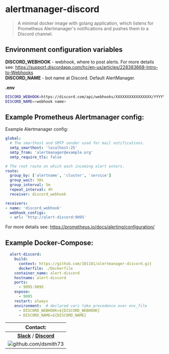 # alertmanager-discord  

> A minimal docker image with golang application, which listens for Prometheus Alertmanager's notifications and pushes them to a Discord channel.  


## Environment configuration variables  
**DISCORD_WEBHOOK** - webhook, where to post alerts. For more details see: https://support.discordapp.com/hc/en-us/articles/228383668-Intro-to-Webhooks   
**DISCORD_NAME** - bot name at Discord. Default AlertManager.  

**.env**
```sh
DISCORD_WEBHOOK=https://discord.com/api/webhooks/XXXXXXXXXXXXXXXX/YYYYYYYYYYYYYYYYYYYYYYYYYYYY
DISCORD_NAME=<webhook name>
```

## Example Prometheus Alertmanager config:  

Example Alertmanager config:  

```yml
global:
  # The smarthost and SMTP sender used for mail notifications.
  smtp_smarthost: 'localhost:25'
  smtp_from: 'alertmanager@example.org'
  smtp_require_tls: false

# The root route on which each incoming alert enters.
route:
  group_by: ['alertname', 'cluster', 'service']
  group_wait: 30s
  group_interval: 5m
  repeat_interval: 4h
  receiver: discord_webhook

receivers:
- name: 'discord_webhook'
  webhook_configs:
  - url: 'http://alert-discord:9095'
```

For more details see: https://prometheus.io/docs/alerting/configuration/  

## Example Docker-Compose:  

```yml
  alert-discord:
    build:
      context: https://github.com/101101/alertmanager-discord.git
      dockerfile: ./Dockerfile
    container_name: alert-discord
    hostname: alert-discord
    ports:
      - 9095:9095
    expose:
      - 9095
    restart: always
    environment:  # declared vars take precedence over env_file  
      - DISCORD_WEBHOOK=${DISCORD_WEBHOOK}
      - DISCORD_NAME=${DISCORD_NAME}
```

| Contact: |
| :---------: |
| **[Slack](https://101101workspace.slack.com/archives/D012ESWSXHQ "dsmith73 on 101101 workspace")**  / **[Discord](https://discord.gg/RmzVNzx)** |
| ![github.com/dsmith73](https://avatars1.githubusercontent.com/u/44279121?s=60&u=7a933a33b51505f9d6435eeffae1c8156a47dc77&v=4 "github.com/dsmith73") |

